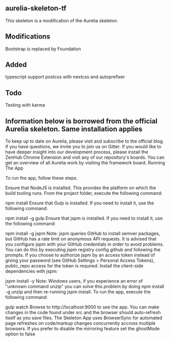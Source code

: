 aurelia-skeleton-tf
--------------------------

This skeleton is a modification of the Aurelia skeleton.

Modifications
----------------
Bootstrap is replaced by Foundation

Added
----------------------
typescript support
postcss with nextcss and autoprefixer


Todo
---------------------------
Testing with karma


Information below is borrowed from the official Aurelia skeleton. Same installation applies
-------------------------------------------------------------------------------------------------------------

To keep up to date on Aurelia, please visit and subscribe to the official blog. If you have questions, we invite you to join us on Gitter. If you would like to have deeper insight into our development process, please install the ZenHub Chrome Extension and visit any of our repository's boards. You can get an overview of all Aurelia work by visiting the framework board.
Running The App

To run the app, follow these steps.

Ensure that NodeJS is installed. This provides the platform on which the build tooling runs.
From the project folder, execute the following command:

npm install
Ensure that Gulp is installed. If you need to install it, use the following command:

npm install -g gulp
Ensure that jspm is installed. If you need to install it, use the following command:

npm install -g jspm
Note: jspm queries GitHub to install semver packages, but GitHub has a rate limit on anonymous API requests. It is advised that you configure jspm with your GitHub credentials in order to avoid problems. You can do this by executing jspm registry config github and following the prompts. If you choose to authorize jspm by an access token instead of giving your password (see GitHub Settings > Personal Access Tokens), public_repo access for the token is required.
Install the client-side dependencies with jspm:

jspm install -y
Note: Windows users, if you experience an error of "unknown command unzip" you can solve this problem by doing npm install -g unzip and then re-running jspm install.
To run the app, execute the following command:

gulp watch
Browse to http://localhost:9000 to see the app. You can make changes in the code found under src and the browser should auto-refresh itself as you save files.
The Skeleton App uses BrowserSync for automated page refreshes on code/markup changes concurrently accross multiple browsers. If you prefer to disable the mirroring feature set the ghostMode option to false
